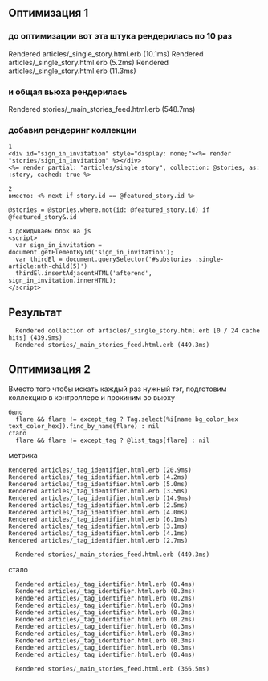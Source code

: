 ## Оптимизация 1

### до оптимизации вот эта штука рендерилась по 10 раз

Rendered articles/\_single_story.html.erb (10.1ms)
Rendered articles/\_single_story.html.erb (5.2ms)
Rendered articles/\_single_story.html.erb (11.3ms)

### и общая вьюха рендерилась

Rendered stories/\_main_stories_feed.html.erb (548.7ms)

### добавил рендеринг коллекции

```
1
<div id="sign_in_invitation" style="display: none;"><%= render "stories/sign_in_invitation" %></div>
<%= render partial: "articles/single_story", collection: @stories, as: :story, cached: true %>

2
вместо: <% next if story.id == @featured_story.id %>

@stories = @stories.where.not(id: @featured_story.id) if @featured_story&.id

3 докидываем блок на js
<script>
  var sign_in_invitation = document.getElementById('sign_in_invitation');
  var thirdEl = document.querySelector('#substories .single-article:nth-child(5)')
  thirdEl.insertAdjacentHTML('afterend', sign_in_invitation.innerHTML);
</script>

```

## Результат

```
  Rendered collection of articles/_single_story.html.erb [0 / 24 cache hits] (439.9ms)
  Rendered stories/_main_stories_feed.html.erb (449.3ms)
```

## Оптимизация 2

Вместо того чтобы искать каждый раз нужный тэг, подготовим коллекцию в контроллере и прокиним во вьюху

```
было
  flare && flare != except_tag ? Tag.select(%i[name bg_color_hex text_color_hex]).find_by_name(flare) : nil
стало
  flare && flare != except_tag ? @list_tags[flare] : nil
```

метрика

```
Rendered articles/_tag_identifier.html.erb (20.9ms)
Rendered articles/_tag_identifier.html.erb (4.2ms)
Rendered articles/_tag_identifier.html.erb (5.0ms)
Rendered articles/_tag_identifier.html.erb (3.5ms)
Rendered articles/_tag_identifier.html.erb (14.9ms)
Rendered articles/_tag_identifier.html.erb (2.5ms)
Rendered articles/_tag_identifier.html.erb (4.0ms)
Rendered articles/_tag_identifier.html.erb (6.1ms)
Rendered articles/_tag_identifier.html.erb (3.1ms)
Rendered articles/_tag_identifier.html.erb (4.1ms)
Rendered articles/_tag_identifier.html.erb (2.7ms)

  Rendered stories/_main_stories_feed.html.erb (449.3ms)

```

стало

```
  Rendered articles/_tag_identifier.html.erb (0.4ms)
  Rendered articles/_tag_identifier.html.erb (0.3ms)
  Rendered articles/_tag_identifier.html.erb (0.2ms)
  Rendered articles/_tag_identifier.html.erb (0.3ms)
  Rendered articles/_tag_identifier.html.erb (0.3ms)
  Rendered articles/_tag_identifier.html.erb (0.2ms)
  Rendered articles/_tag_identifier.html.erb (0.3ms)
  Rendered articles/_tag_identifier.html.erb (0.3ms)
  Rendered articles/_tag_identifier.html.erb (0.3ms)
  Rendered articles/_tag_identifier.html.erb (0.3ms)
  Rendered articles/_tag_identifier.html.erb (0.4ms)

  Rendered stories/_main_stories_feed.html.erb (366.5ms)

```
